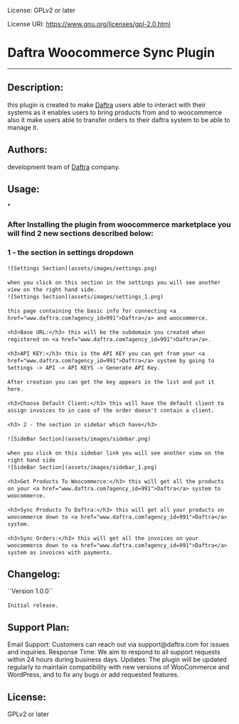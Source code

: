 License: GPLv2 or later

License URI: https://www.gnu.org/licenses/gpl-2.0.html


<h1>Daftra Woocommerce Sync Plugin</h1>

---

<h2>Description:</h2>
this plugin is created to make <a href="www.daftra.com?agency_id=991">Daftra</a> users able to interact with their systems as it enables users to bring products from and to woocommerce also it make users able to transfer orders to their daftra system to be able to manage it.

<h2>Authors:</h2>

development team of <a href="www.daftra.com?agency_id=991">Daftra</a> company.


<h2>Usage:</h2>
* <h3>After Installing the plugin from woocommerce marketplace you will find 2 new sections described below:</h3>
    <h3>1 - the section in settings dropdown</h3>

    ![Settings Section](assets/images/settings.png)

    when you click on this section in the settings you will see another view on the right hand side.
    ![Settings Section](assets/images/settings_1.png)

    this page containing the basic info for connecting <a href="www.daftra.com?agency_id=991">Daftra</a> and woocommerce.
    
    <h3>Base URL:</h3> this will be the subdomain you created when registered on <a href="www.daftra.com?agency_id=991">Daftra</a>.

    <h3>API KEY:</h3> this is the API KEY you can get from your <a href="www.daftra.com?agency_id=991">Daftra</a> system by going to Settings -> API -> API KEYS -> Generate API Key.
    
    After creation you can get the key appears in the list and put it here.

    <h3>Choose Default Client:</h3> this will have the default client to assign invoices to in case of the order doesn't contain a client.

    <h3> 2 - the section in sidebar which have</h3>
  
    ![SideBar Section](assets/images/sidebar.png)
    
    when you click on this sidebar link you will see another view on the right hand side
    ![SideBar Section](assets/images/sidebar_1.png)

    <h3>Get Products To Woocommerce:</h3> this will get all the products on your <a href="www.daftra.com?agency_id=991">Daftra</a> system to woocommerce.

    <h3>Sync Products To Daftra:</h3> this will get all your products on woocommerce down to <a href="www.daftra.com?agency_id=991">Daftra</a> system.

    <h3>Sync Orders:</h3> this will get all the invoices on your woocommerce down to <a href="www.daftra.com?agency_id=991">Daftra</a> system as invoices with payments.


  <h2>Changelog:</h2>
      ``Version 1.0.0``

  ```Initial release.```

<h2>Support Plan:</h2>
Email Support: Customers can reach out via support@daftra.com for issues and inquiries.
Response Time: We aim to respond to all support requests within 24 hours during business days.
Updates: The plugin will be updated regularly to maintain compatibility with new versions of WooCommerce and WordPress, and to fix any bugs or add requested features.

<h2>License:</h2>GPLv2 or later